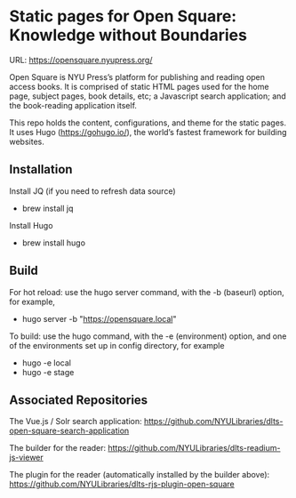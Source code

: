 # Static pages for Open Square: Knowledge without Boundaries

URL: https://opensquare.nyupress.org/

Open Square is NYU Press’s platform for publishing and reading open access books. 
It is comprised of static HTML pages used for the home page, subject pages, book details, etc; a Javascript search application; and the book-reading application itself. 

This repo holds the content, configurations, and theme for the static pages.
It uses Hugo (https://gohugo.io/), the world’s fastest framework for building websites.


## Installation

Install JQ (if you need to refresh data source)
  * brew install jq

Install Hugo
  * brew install hugo


## Build

For hot reload: use the hugo server command, with the -b (baseurl) option, for example,
  * hugo server -b "https://opensquare.local"

To build: use the hugo command, with the -e (environment) option, and one of the environments set up in config directory, for example
  * hugo -e local
  * hugo -e stage



## Associated Repositories

The Vue.js / Solr search application: https://github.com/NYULibraries/dlts-open-square-search-application

The builder for the reader: https://github.com/NYULibraries/dlts-readium-js-viewer

The plugin for the reader (automatically installed by the builder above): https://github.com/NYULibraries/dlts-rjs-plugin-open-square
  
